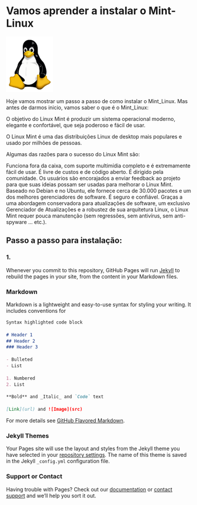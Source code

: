 # Vamos aprender a instalar o Mint-Linux

   <img Height="150px"	 src="Tux.png"/>
 
  Hoje vamos mostrar um passo a passo de como instalar o Mint_Linux. Mas antes de darmos inicio, vamos saber o que é o Mint_Linux:
  
  O objetivo do Linux Mint é produzir um sistema operacional moderno, elegante e confortável, que seja poderoso e fácil de usar.

O Linux Mint é uma das distribuições Linux de desktop mais populares e usado por milhões de pessoas.

Algumas das razões para o sucesso do Linux Mint são:

Funciona fora da caixa, com suporte multimídia completo e é extremamente fácil de usar.
É livre de custos e de código aberto.
É dirigido pela comunidade. Os usuários são encorajados a enviar feedback ao projeto para que suas ideias possam ser usadas para melhorar o Linux Mint.
Baseado no Debian e no Ubuntu, ele fornece cerca de 30.000 pacotes e um dos melhores gerenciadores de software.
É seguro e confiável. Graças a uma abordagem conservadora para atualizações de software, um exclusivo Gerenciador de Atualizações e a robustez de sua arquitetura Linux, o Linux Mint requer pouca manutenção (sem regressões, sem antivírus, sem anti-spyware ... etc.). 

## Passo a passo para instalação:

### 1.


Whenever you commit to this repository, GitHub Pages will run [Jekyll](https://jekyllrb.com/) to rebuild the pages in your site, from the content in your Markdown files.

### Markdown

Markdown is a lightweight and easy-to-use syntax for styling your writing. It includes conventions for

```markdown
Syntax highlighted code block

# Header 1
## Header 2
### Header 3

- Bulleted
- List

1. Numbered
2. List

**Bold** and _Italic_ and `Code` text

[Link](url) and ![Image](src)
```

For more details see [GitHub Flavored Markdown](https://guides.github.com/features/mastering-markdown/).

### Jekyll Themes

Your Pages site will use the layout and styles from the Jekyll theme you have selected in your [repository settings](https://github.com/HugoAlmeidaVale/Instala-oDeepin/settings). The name of this theme is saved in the Jekyll `_config.yml` configuration file.

### Support or Contact

Having trouble with Pages? Check out our [documentation](https://help.github.com/categories/github-pages-basics/) or [contact support](https://github.com/contact) and we’ll help you sort it out.
